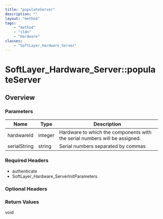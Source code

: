 ```yaml
---
title: "populateServer"
description: ""
layout: "method"
tags:
    - "method"
    - "sldn"
    - "Hardware"
classes:
    - "SoftLayer_Hardware_Server"
---
```

# SoftLayer_Hardware_Server::populateServer
## Overview 


### Parameters 
|Name | Type | Description |
| --- | --- | --- |
|hardwareId| integer| Hardware to which the components with the serial numbers will be assigned.|
|serialString| string| Serial numbers separated by commas|


### Required Headers
* authenticate
* SoftLayer_Hardware_ServerInitParameters

### Optional Headers

### Return Values
void

